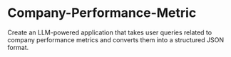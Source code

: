 # Company-Performance-Metric
Create an LLM-powered application that takes user queries related to company performance metrics and converts them into a structured JSON format.
